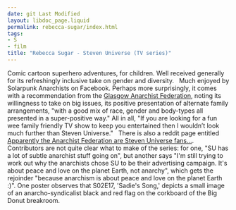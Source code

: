 ```yaml
---
date: git Last Modified
layout: libdoc_page.liquid
permalink: rebecca-sugar/index.html
tags:
- S
- film
title: "Rebecca Sugar - Steven Universe (TV series)"
---
```


Comic cartoon superhero adventures, for children. Well  received generally for its refreshingly inclusive take on gender and diversity.
 
Much enjoyed by Solarpunk Anarchists on Facebook. Perhaps  more surprisingly, it comes with a recommendation from the <a href="https://glasgowanarchists.wordpress.com/tag/steven-universe/">Glasgow  Anarchist Federation</a>, noting its willingness to take on big issues, its  positive presentation of alternate family arrangements, "with a good mix of  race, gender and body-types all presented in a super-positive way." All in all,  "If you are looking for a fun wee family friendly TV show to keep you  entertained then I wouldn’t look much further than Steven Universe."
 
There is also a reddit page entitled <a class="title may-blank outbound" data-event-action="title" data-href-url="https://i.redd.it/o3wp4er1zamx.jpg" data-outbound-expiration="1503518323000" data-outbound-url="https://out.reddit.com/t3_53ck4j?url=https%3A%2F%2Fi.redd.it%2Fo3wp4er1zamx.jpg&amp;token=AQAAc96dWUhk0lt6q8BGZ6YTGZtJVEE-AqNVcBR011w6Evn0frFz&amp;app_name=reddit.com" href="https://www.reddit.com/r/stevenuniverse/comments/53ck4j/apparently_the_anarchist_federation_are_steven/" rel="" tabindex="1"> Apparently the Anarchist Federation are Steven Universe fans...</a>.  Contributors are not quite clear what to make of the series: for one, "SU has a  lot of subtle anarchist stuff going on", but another says "I'm still trying to  work out why the anarchists chose SU to be their advertising campaign. It's  about peace and love on the planet Earth, not anarchy", which gets the rejoinder  "because anarchism is about peace and love on the planet Earth :)". One poster  observes that S02E17, 'Sadie's Song,' depicts a small image of an  anarcho-syndicalist black and red flag on the corkboard of the Big Donut  breakroom.